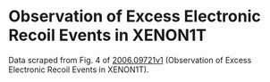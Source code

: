 # Observation of Excess Electronic Recoil Events in XENON1T

Data scraped from Fig. 4 of [2006.09721v1](https://arxiv.org/abs/2006.09721v1)
(Observation of Excess Electronic Recoil Events in XENON1T).
